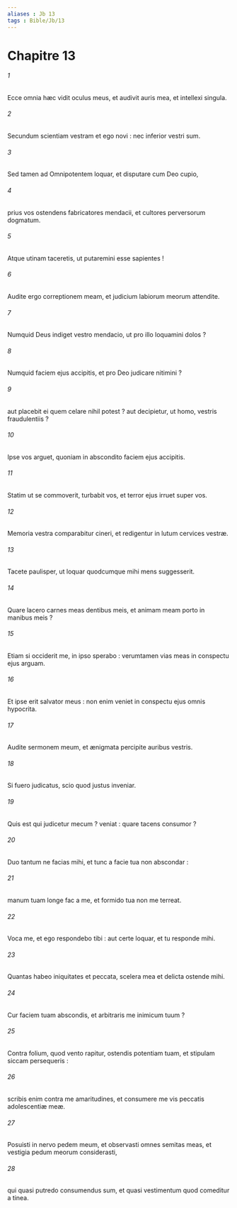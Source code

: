 ```yaml
---
aliases : Jb 13
tags : Bible/Jb/13
---
```


# Chapitre 13

###### 1
Ecce omnia hæc vidit oculus meus, et audivit auris mea, et intellexi singula.
###### 2
Secundum scientiam vestram et ego novi : nec inferior vestri sum.
###### 3
Sed tamen ad Omnipotentem loquar, et disputare cum Deo cupio,
###### 4
prius vos ostendens fabricatores mendacii, et cultores perversorum dogmatum.
###### 5
Atque utinam taceretis, ut putaremini esse sapientes !
###### 6
Audite ergo correptionem meam, et judicium labiorum meorum attendite.
###### 7
Numquid Deus indiget vestro mendacio, ut pro illo loquamini dolos ?
###### 8
Numquid faciem ejus accipitis, et pro Deo judicare nitimini ?
###### 9
aut placebit ei quem celare nihil potest ? aut decipietur, ut homo, vestris fraudulentiis ?
###### 10
Ipse vos arguet, quoniam in abscondito faciem ejus accipitis.
###### 11
Statim ut se commoverit, turbabit vos, et terror ejus irruet super vos.
###### 12
Memoria vestra comparabitur cineri, et redigentur in lutum cervices vestræ.
###### 13
Tacete paulisper, ut loquar quodcumque mihi mens suggesserit.
###### 14
Quare lacero carnes meas dentibus meis, et animam meam porto in manibus meis ?
###### 15
Etiam si occiderit me, in ipso sperabo : verumtamen vias meas in conspectu ejus arguam.
###### 16
Et ipse erit salvator meus : non enim veniet in conspectu ejus omnis hypocrita.
###### 17
Audite sermonem meum, et ænigmata percipite auribus vestris.
###### 18
Si fuero judicatus, scio quod justus inveniar.
###### 19
Quis est qui judicetur mecum ? veniat : quare tacens consumor ?
###### 20
Duo tantum ne facias mihi, et tunc a facie tua non abscondar :
###### 21
manum tuam longe fac a me, et formido tua non me terreat.
###### 22
Voca me, et ego respondebo tibi : aut certe loquar, et tu responde mihi.
###### 23
Quantas habeo iniquitates et peccata, scelera mea et delicta ostende mihi.
###### 24
Cur faciem tuam abscondis, et arbitraris me inimicum tuum ?
###### 25
Contra folium, quod vento rapitur, ostendis potentiam tuam, et stipulam siccam persequeris :
###### 26
scribis enim contra me amaritudines, et consumere me vis peccatis adolescentiæ meæ.
###### 27
Posuisti in nervo pedem meum, et observasti omnes semitas meas, et vestigia pedum meorum considerasti,
###### 28
qui quasi putredo consumendus sum, et quasi vestimentum quod comeditur a tinea.
